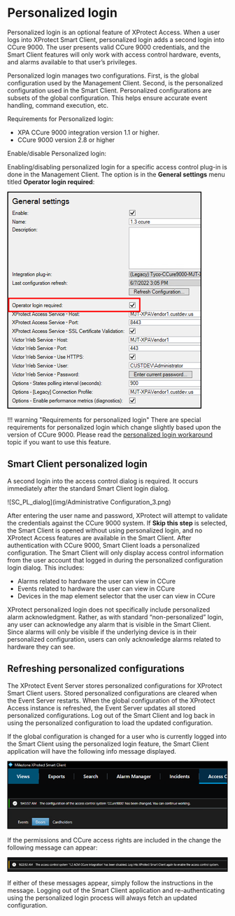 # Personalized login

Personalized login is an optional feature of XProtect Access. When a user logs into XProtect Smart Client, personalized login adds a second login into CCure 9000. The user presents valid CCure 9000 credentials, and the Smart Client features will only work with access control hardware, events, and alarms available to that user’s privileges.

Personalized login manages two configurations. First, is the global configuration used by the Management Client. Second, is the personalized configuration used in the Smart Client. Personalized configurations are subsets of the global configuration. This helps ensure accurate event handling, command execution, etc.

Requirements for Personalized login:

+ XPA CCure 9000 integration version 1.1 or higher.
+ CCure 9000 version 2.8 or higher

Enable/disable Personalized login:

Enabling/disabling personalized login for a specific access control plug-in is done in the Management Client. The option is in the **General settings** menu titled **Operator login required**:

![Check_box](img/CX.Personalized13.png)

!!! warning "Requirements for personalized login"
    There are special requirements for personalized login which change slightly based upon the version of CCure 9000. Please read the [personalized login workaround](../Troubleshooting/PLWorkarounds.md) topic if you want to use this feature.

## Smart Client personalized login

A second login into the access control dialog is required. It occurs immediately after the standard Smart Client login dialog.

![SC_PL_dialog](img/Administrative Configuration_3.png)

After entering the user name and password, XProtect will attempt to validate the credentials against the CCure 9000 system. If **Skip this step** is selected, the Smart Client is opened without using personalized login, and no XProtect Access features are available in the Smart Client. After authentication with CCure 9000, Smart Client loads a personalized configuration. The Smart Client will only display access control information from the user account that logged in during the personalized configuration login dialog. This includes:

+ Alarms related to hardware the user can view in CCure
+ Events related to hardware the user can view in CCure
+ Devices in the map element selector that the user can view in CCure

XProtect personalized login does not specifically include personalized alarm acknowledgment. Rather, as with standard “non-personalized” login, any user can acknowledge any alarm that is visible in the Smart Client. Since alarms will only be visible if the underlying device is in their personalized configuration, users can only acknowledge alarms related to hardware they can see.

## Refreshing personalized configurations

The XProtect Event Server stores personalized configurations for XProtect Smart Client users. Stored personalized configurations are cleared when the Event Server restarts. When the global configuration of the XProtect Access instance is refreshed, the Event Server updates all stored personalized configurations. Log out of the Smart Client and log back in using the personalized configuration to load the updated configuration.

If the global configuration is changed for a user who is currently logged into the Smart Client using the personalized login feature, the Smart Client application will have the following info message displayed.

![Refresh_ok](img/CX.RefreshMess1.png)

If the permissions and CCure access rights are included in the change the following message can appear:

![Refresh_warn](img/CX.RefreshMess2.png)

If either of these messages appear, simply follow the instructions in the message. Logging out of the Smart Client application and re-authenticating using the personalized login process will always fetch an updated configuration.